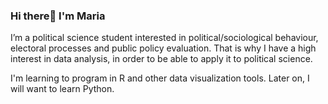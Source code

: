 ### Hi there👋 I'm Maria

I’m a political science student interested in political/sociological behaviour, electoral processes and public policy evaluation. That is why I have a high interest in data analysis, in order to be able to apply it to political science.

I'm learning to program in R and other data visualization tools. Later on, I will want to learn Python.


<!---
itsmariaaa/itsmariaaa is a ✨ special ✨ repository because its `README.md` (this file) appears on your GitHub profile.
You can click the Preview link to take a look at your changes.
--->

